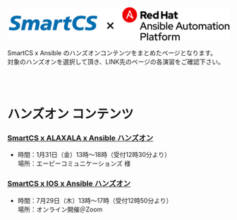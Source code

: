 ![smartcs_x_ansible_logo.png](./smartcs_x_ansible_logo.png)

SmartCS x Ansible のハンズオンコンテンツをまとめたページとなります。  
対象のハンズオンを選択して頂き、LINK先のページの各演習をご確認下さい。  

<br>
<br>

# ハンズオン コンテンツ

### [SmartCS x ALAXALA x Ansible ハンズオン](./SmartCSxALAXALA/README.md)

- 時間：1月31日（金）13時〜18時（受付12時30分より）  
場所：エーピーコミュニケーションズ 様

### [SmartCS x IOS x Ansible ハンズオン](./SmartCS×IOS/README.md)

- 時間：7月29日（木）13時〜17時（受付12時50分より）  
場所：オンライン開催＠Zoom
